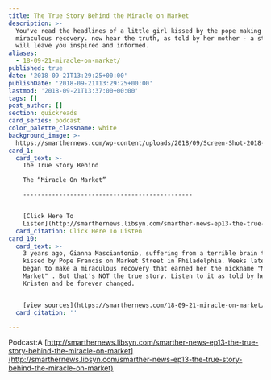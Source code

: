 ```yaml
---
title: The True Story Behind the Miracle on Market
description: >-
  You've read the headlines of a little girl kissed by the pope making a
  miraculous recovery. now hear the truth, as told by her mother - a story that
  will leave you inspired and informed.
aliases:
  - 18-09-21-miracle-on-market/
published: true
date: '2018-09-21T13:29:25+00:00'
publishDate: '2018-09-21T13:29:25+00:00'
lastmod: '2018-09-21T13:37:00+00:00'
tags: []
post_author: []
section: quickreads
card_series: podcast
color_palette_classname: white
background_image: >-
  https://smarthernews.com/wp-content/uploads/2018/09/Screen-Shot-2018-09-20-at-10.20.15-PM.png
card_1:
  card_text: >-
    The True Story Behind  

    The “Miracle On Market”

    -----------------------------------------------


    [Click Here To
    Listen](http://smarthernews.libsyn.com/smarther-news-ep13-the-true-story-behind-the-miracle-on-market)
  card_citation: Click Here To Listen
card_10:
  card_text: >-
    3 years ago, Gianna Masciantonio, suffering from a terrible brain tumor, was
    kissed by Pope Francis on Market Street in Philadelphia. Weeks later, she
    began to make a miraculous recovery that earned her the nickname "Miracle On
    Market" . But that's NOT the true story. Listen to it as told by her mother
    Kristen and be forever changed.


    [view sources](https://smarthernews.com/18-09-21-miracle-on-market/)
  card_citation: ''

---
```

Podcast:A [http://smarthernews.libsyn.com/smarther-news-ep13-the-true-story-behind-the-miracle-on-market](http://smarthernews.libsyn.com/smarther-news-ep13-the-true-story-behind-the-miracle-on-market)